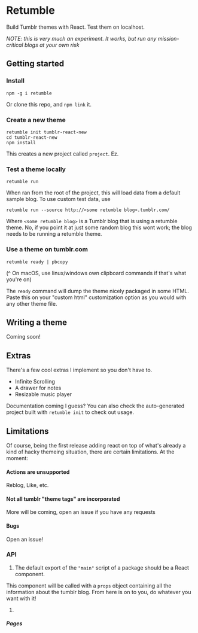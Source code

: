 # Retumble

Build Tumblr themes with React. Test them on localhost.

_NOTE: this is very much an experiment. It works, but run any mission-critical blogs at your own risk_

## Getting started

### Install

`npm -g i retumble`

Or clone this repo, and `npm link` it.

### Create a new theme

```
retumble init tumblr-react-new
cd tumblr-react-new
npm install
```

This creates a new project called `project`. Ez.

### Test a theme locally

`retumble run`

When ran from the root of the project, this will load data from a default sample blog. To use custom test data, use

`retumble run --source http://<some retumble blog>.tumblr.com/`

Where `<some retumble blog>` is a Tumblr blog that is using a retumble theme. No, if you point it at just some random blog this wont work; the blog needs to be running a retumble theme.

### Use a theme on tumblr.com

`retumble ready | pbcopy`

(^ On macOS, use linux/windows own clipboard commands if that's what you're on)

The `ready` command will dump the theme nicely packaged in some HTML. Paste this on your "custom html" customization option as you would with any other theme file.

## Writing a theme

Coming soon!

## Extras

There's a few cool extras I implement so you don't have to.

- Infinite Scrolling
- A drawer for notes
- Resizable music player

Documentation coming I guess? You can also check the auto-generated project built with `retumble init` to check out usage.

## Limitations

Of course, being the first release adding react on top of what's already a kind of hacky themeing situation, there are certain limitations. At the moment:

#### Actions are unsupported

Reblog, Like, etc.

#### Not all tumblr "theme tags" are incorporated

More will be coming, open an issue if you have any requests

#### Bugs

Open an issue!

### API

1. The default export of the `"main"` script of a package should be a React component.

This component will be called with a `props` object containing all the information about the tumblr blog. From here is on to you, do whatever you want with it!

1.

##### Pages
